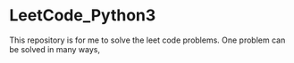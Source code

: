 # LeetCode_Python3
This repository is for me to solve the leet code problems. One problem can be solved in many ways, 
